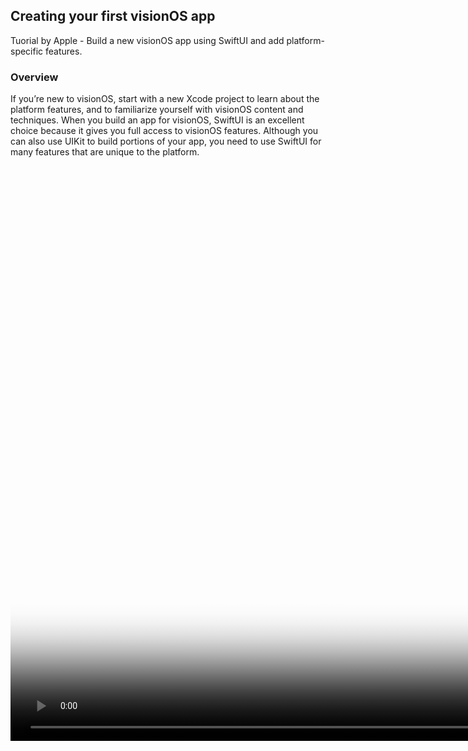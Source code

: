 ## Creating your first visionOS app
Tuorial by Apple - Build a new visionOS app using SwiftUI and add platform-specific features.

### Overview
If you’re new to visionOS, start with a new Xcode project to learn about the platform features, and to familiarize yourself with visionOS content and techniques. When you build an app for visionOS, SwiftUI is an excellent choice because it gives you full access to visionOS features. Although you can also use UIKit to build portions of your app, you need to use SwiftUI for many features that are unique to the platform.

<video data-v-d9f2fdb4="" poster="https://docs-assets.developer.apple.com/published/29e2a80ca6ad96afd67faa64fbd11014/multiple-apps-overview-poster.png" playsinline="" width="1840"><source src="https://docs-assets.developer.apple.com/published/40f2eeb392d88ba3d5475db92289a1e3/multiple-apps-overview.mp4"></video>
